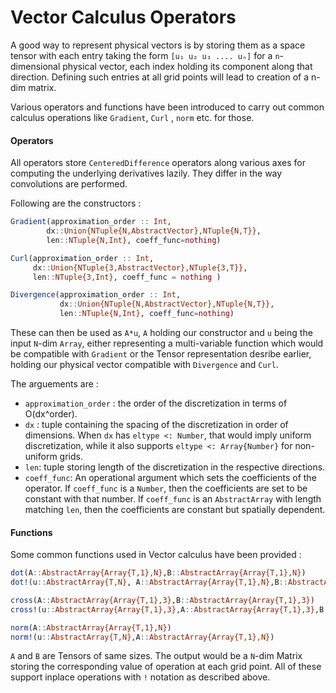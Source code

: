 # Vector Calculus Operators

A good way to represent physical vectors is by storing them as a space tensor with each entry
taking the form `[u₁ u₂ u₃ .... uₙ]` for a `n`-dimensional physical vector, each index 
holding its component along that direction. Defining such entries at all grid points will lead to
creation of a n-dim matrix.

Various operators and functions have been introduced to carry out common calculus operations like 
`Gradient`, `Curl` , `norm` etc. for those.

#### Operators

All operators store `CenteredDifference` operators along various axes for computing the underlying 
derivatives lazily. They differ in the way convolutions are performed.

Following are the constructors :

```julia
Gradient(approximation_order :: Int,
        dx::Union{NTuple{N,AbstractVector},NTuple{N,T}},
        len::NTuple{N,Int}, coeff_func=nothing)

Curl(approximation_order :: Int,
     dx::Union{NTuple{3,AbstractVector},NTuple{3,T}},
     len::NTuple{3,Int}, coeff_func = nothing )

Divergence(approximation_order :: Int,
           dx::Union{NTuple{N,AbstractVector},NTuple{N,T}},
           len::NTuple{N,Int}, coeff_func=nothing)
```
These can then be used as `A*u`, `A` holding our constructor and `u` being the input `N`-dim `Array`,
either representing a multi-variable function which would be compatible with `Gradient` or
the Tensor representation desribe earlier, holding our physical vector compatible with `Divergence` and `Curl`.  

The arguements are :

- `approximation_order` : the order of the discretization in terms of O(dx^order).
- `dx` : tuple containing the spacing of the discretization in order of dimensions.
   When `dx` has `eltype <: Number`, that would imply uniform discretization, while it also
   supports `eltype <: Array{Number}` for non-uniform grids.
- `len`: tuple storing length of the discretization in the respective directions.
- `coeff_func`: An operational argument which sets the coefficients of the operator.
  If `coeff_func` is a `Number`, then the coefficients are set to be constant with that number.
  If `coeff_func` is an `AbstractArray` with length matching `len`, then the coefficients
  are constant but spatially dependent.

#### Functions

Some common functions used in Vector calculus have been provided :

```julia
dot(A::AbstractArray{Array{T,1},N},B::AbstractArray{Array{T,1},N})
dot!(u::AbstractArray{T,N}, A::AbstractArray{Array{T,1},N},B::AbstractArray{Array{T,1},N})

cross(A::AbstractArray{Array{T,1},3},B::AbstractArray{Array{T,1},3})
cross!(u::AbstractArray{Array{T,1},3},A::AbstractArray{Array{T,1},3},B::AbstractArray{Array{T,1},3})

norm(A::AbstractArray{Array{T,1},N})
norm!(u::AbstractArray{T,N},A::AbstractArray{Array{T,1},N})
```

`A` and  `B` are Tensors of same sizes. The output would be a `N`-dim Matrix storing the corresponding
value of operation at each grid point. All of these support inplace operations with `!` notation as described above.
